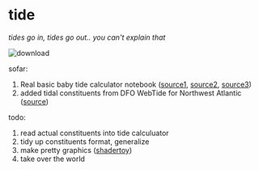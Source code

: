 # tide

_tides go in, tides go out.. you can't explain that_

![download](https://github.com/kkmcgg/tide/assets/36888812/9531b3ec-3d8a-435c-8203-cd0828350fba)


sofar:
1. Real basic baby tide calculator notebook ([source1](https://pytmd.readthedocs.io/en/latest/_modules/pyTMD/predict.html#time_series), [source2](https://github.com/digitalearthafrica/deafrica-coastlines/blob/main/coastlines/raster.py#L149), [source3](https://www.tpxo.net/home))
2. added tidal constituents from DFO WebTide for Northwest Atlantic ([source](https://www.bio.gc.ca/science/research-recherche/ocean/webtide/nwatlantic-noatlantique-en.php#DETAILS))

todo:
1. read actual constituents into tide calculuator
2. tidy up constituents format, generalize
3. make pretty graphics ([shadertoy](https://www.shadertoy.com/new))
4. take over the world


